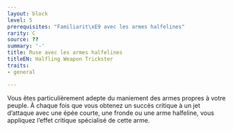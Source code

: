 ```yaml
---
layout: block
level: 5
prerequisites: "Familiarit\xE9 avec les armes halfelines"
rarity: C
source: ??
summary: '-'
title: Ruse avec les armes halfelines
titleEN: Halfling Weapon Trickster
traits:
- general

---
```


<p>Vous êtes particulièrement adepte du maniement des armes propres à votre peuple. À chaque fois que vous obtenez un succès critique à un jet d’attaque avec une épée courte, une fronde ou une arme halfeline, vous appliquez l’effet critique spécialisé de cette arme.</p>